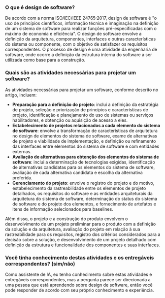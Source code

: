 ### O que é design de software?
De acordo com a norma ISO/IEC/IEEE 24765:2017, design de software é "o uso de princípios científicos, informação técnica e imaginação na definição de um sistema de software para realizar funções pré-especificadas com o máximo de economia e eficiência". O design de software envolve a definição da arquitetura, componentes, interfaces e outras características do sistema ou componente, com o objetivo de satisfazer os requisitos correspondentes. O processo de design é uma atividade da engenharia de software, onde ocorre a definição da estrutura interna do software a ser utilizada como base para a construção.

### Quais são as atividades necessárias para projetar um software?
As atividades necessárias para projetar um software, conforme descrito no artigo, incluem:

- **Preparação para a definição do projeto**: inclui a definição da estratégia de projeto, seleção e priorização de princípios e características de projeto, identificação e planejamento do uso de sistemas ou serviços habilitadores, e obtenção ou aquisição de acesso a eles.
- **Estabelecimento de projetos relacionados a cada elemento do sistema de software**: envolve a transformação de características de arquitetura no design de elementos do sistema de software, exame de alternativas de projeto e viabilidade de implementação, e definição ou refinamento das interfaces entre elementos do sistema de software e com entidades externas.
- **Avaliação de alternativas para obtenção dos elementos do sistema de software**: inclui a determinação de tecnologias exigidas, identificação de alternativas candidatas para os elementos do sistema de software, avaliação de cada alternativa candidata e escolha da alternativa preferida.
- **Gerenciamento do projeto**: envolve o registro do projeto e do motivo, estabelecimento da rastreabilidade entre os elementos de projeto detalhados, os requisitos do software e as entidades arquiteturais da arquitetura do sistema de software, determinação do status do sistema de software e do projeto dos elementos, e fornecimento de artefatos e itens de informação selecionados para baselines.

Além disso, o projeto e a construção do produto envolvem o desenvolvimento de um projeto preliminar para o produto com a definição da solução e da arquitetura, avaliação do projeto em relação à sua rastreabilidade para os requisitos, registro dos critérios considerados para a decisão sobre a solução, e desenvolvimento de um projeto detalhado com definição da estrutura e funcionalidade dos componentes e suas interfaces.

### Você tinha conhecimento destas atividades e os entregáveis correspondentes? (sim/não)
Como assistente de IA, eu tenho conhecimento sobre estas atividades e entregáveis correspondentes, mas a pergunta parece ser direcionada a uma pessoa que está aprendendo sobre design de software, então você pode responder de acordo com seu próprio conhecimento e experiência.
